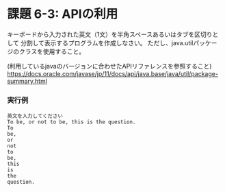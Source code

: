 # 課題 6-3: APIの利用
キーボードから入力された英文（1文）を半角スペースあるいはタブを区切りとして
分割して表示するプログラムを作成しなさい。
ただし、java.utilパッケージのクラスを使用すること。

(利用しているjavaのバージョンに合わせたAPIリファレンスを参照すること)
https://docs.oracle.com/javase/jp/11/docs/api/java.base/java/util/package-summary.html

### 実行例
```
英文を入力してください
To be, or not to be, this is the question.
To
be,
or
not
to
be,
this
is
the
question.
```